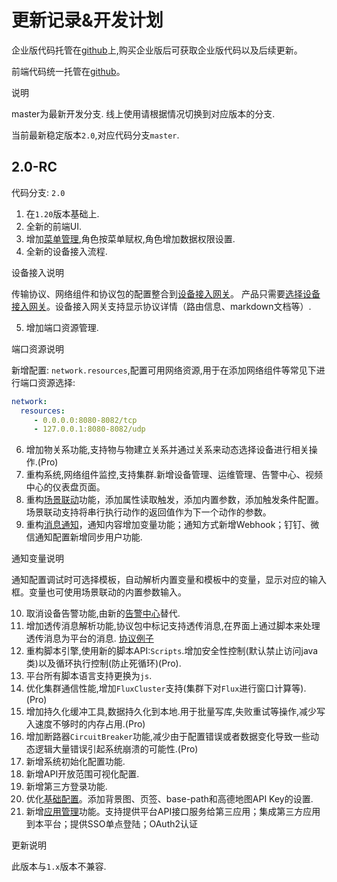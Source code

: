 # 更新记录&开发计划

企业版代码托管在[github](https://github.com/jetlinks-v2)上,购买企业版后可获取企业版代码以及后续更新。

前端代码统一托管在[github](https://github.com/jetlinks/jetlinks-ui-antd)。

<div class='explanation primary'>
  <p class='explanation-title-warp'>
    <span class='iconfont icon-bangzhu explanation-icon'></span>
    <span class='explanation-title font-weight'>说明</span>
  </p>

master为最新开发分支. 线上使用请根据情况切换到对应版本的分支.


</div>

当前最新稳定版本`2.0`,对应代码分支`master`.

## 2.0-RC

代码分支: `2.0`

1. 在`1.20`版本基础上.
2. 全新的前端UI.
3. 增加[菜单管理](/System_settings/Basic_configuration13.html#菜单管理),角色按菜单赋权,角色增加数据权限设置.
4. 全新的设备接入流程.

<div class='explanation primary'>
  <p class='explanation-title-warp'>
    <span class='iconfont icon-bangzhu explanation-icon'></span>
    <span class='explanation-title font-weight'>设备接入说明</span>
  </p>

传输协议、网络组件和协议包的配置整合到[设备接入网关](/Mocha_ITOM/Device_access_gateway5.1.html#设备接入网关)。
产品只需要[选择设备接入网关](/device_management/product4.1.html#设备接入)。设备接入网关支持显示协议详情（路由信息、markdown文档等）.

</div>

5. 增加端口资源管理.

<div class='explanation primary'>
  <p class='explanation-title-warp'>
    <span class='iconfont icon-bangzhu explanation-icon'></span>
    <span class='explanation-title font-weight'>端口资源说明</span>
  </p>

新增配置: `network.resources`,配置可用网络资源,用于在添加网络组件等常见下进行端口资源选择:
```yml
network:
  resources:
     - 0.0.0.0:8080-8082/tcp
     - 127.0.0.1:8080-8082/udp
```

</div>

6. 增加物关系功能,支持物与物建立关系并通过关系来动态选择设备进行相关操作.(Pro)
7. 重构系统,网络组件监控,支持集群.新增设备管理、运维管理、告警中心、视频中心的仪表盘页面。
8. 重构[场景联动](/Rule_engine/Rule%20engine9.html#场景联动)功能，添加属性读取触发，添加内置参数，添加触发条件配置。场景联动支持将串行执行动作的返回值作为下一个动作的参数。
9. 重构[消息通知](/Notification_management/Notification_management7.html)，通知内容增加变量功能；通知方式新增Webhook；钉钉、微信通知配置新增同步用户功能.

<div class='explanation primary'>
  <p class='explanation-title-warp'>
    <span class='iconfont icon-bangzhu explanation-icon'></span>
    <span class='explanation-title font-weight'>通知变量说明</span>
  </p>

通知配置调试时可选择模板，自动解析内置变量和模板中的变量，显示对应的输入框。变量也可使用场景联动的内置参数输入。

</div>

10. 取消设备告警功能,由新的[告警中心](/Alarm_Center/Alarm_configuration6.1.html#告警配置)替代.
11. 增加透传消息解析功能,协议包中标记支持透传消息,在界面上通过脚本来处理透传消息为平台的消息. [协议例子](https://github.com/jetlinks/transparent-protocol)
12. 重构脚本引擎,使用新的脚本API:`Scripts`.增加安全性控制(默认禁止访问java类)以及循环执行控制(防止死循环)(Pro).
13. 平台所有脚本语言支持更换为`js`.
14. 优化集群通信性能,增加`FluxCluster`支持(集群下对`Flux`进行窗口计算等).(Pro)
15. 增加持久化缓冲工具,数据持久化到本地.用于批量写库,失败重试等操作,减少写入速度不够时的内存占用.(Pro)
16. 增加断路器`CircuitBreaker`功能,减少由于配置错误或者数据变化导致一些动态逻辑大量错误引起系统崩溃的可能性.(Pro)
17. 新增系统初始化配置功能.
18. 新增API开放范围可视化配置.
19. 新增第三方登录功能.
20. 优化[基础配置](/System_settings/Basic_configuration13.html#基础配置)。添加背景图、页签、base-path和高德地图API Key的设置.
21. 新增[应用管理](/System_settings/Basic_configuration13.html#应用管理)功能。支持提供平台API接口服务给第三应用；集成第三方应用到本平台；提供SSO单点登陆；OAuth2认证

<div class='explanation warning'>
  <p class='explanation-title-warp'>
    <span class='iconfont icon-jinggao explanation-icon'></span>
    <span class='explanation-title font-weight'>更新说明</span>
  </p>

此版本与`1.x`版本不兼容.

</div>